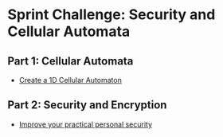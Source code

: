 # Sprint Challenge: Security and Cellular Automata

## Part 1: Cellular Automata

* [Create a 1D Cellular Automaton](1d-life/)
 

## Part 2: Security and Encryption

* [Improve your practical personal security](security/)
